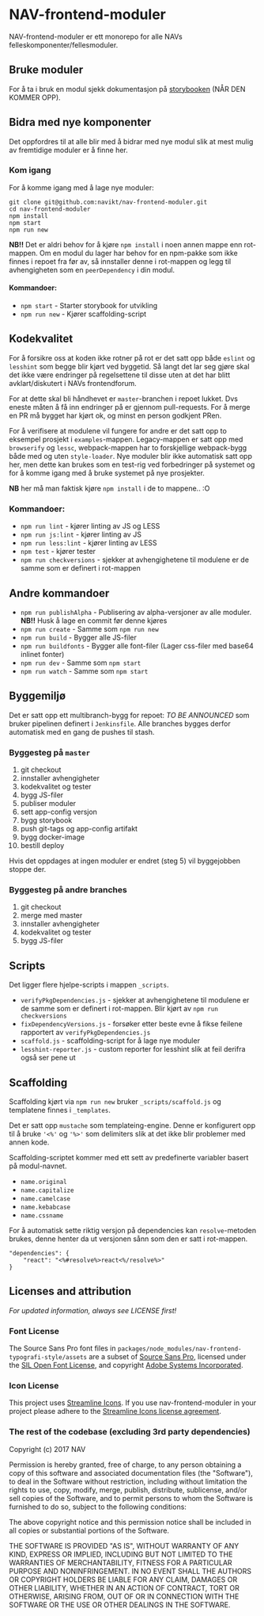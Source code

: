 # NAV-frontend-moduler

NAV-frontend-moduler er ett monorepo for alle NAVs felleskomponenter/fellesmoduler.
 
## Bruke moduler
For å ta i bruk en modul sjekk dokumentasjon på [storybooken](https://navikt.github.io/nav-frontend-moduler) (NÅR DEN KOMMER OPP).


## Bidra med nye komponenter
Det oppfordres til at alle blir med å bidrar med nye modul slik at mest mulig av fremtidige moduler er å finne her.

### Kom igang
For å komme igang med å lage nye moduler: 
```
git clone git@github.com:navikt/nav-frontend-moduler.git
cd nav-frontend-moduler
npm install
npm start
npm run new
```

**NB!!** Det er aldri behov for å kjøre `npm install` i noen annen mappe enn rot-mappen. 
Om en modul du lager har behov for en npm-pakke som ikke finnes i repoet fra før av, 
så innstaller denne i rot-mappen og legg til avhengigheten som en `peerDependency` i din modul.

#### Kommandoer:
* `npm start` - Starter storybook for utvikling
* `npm run new` - Kjører scaffolding-script

## Kodekvalitet
For å forsikre oss at koden ikke rotner på rot er det satt opp både `eslint` og `lesshint` som begge blir kjørt ved byggetid.
Så langt det lar seg gjøre skal det ikke være endringer på regelsettene til disse uten at det har blitt avklart/diskutert i NAVs frontendforum.

For at dette skal bli håndhevet er `master`-branchen i repoet lukket. Dvs eneste måten å få inn endringer på er gjennom pull-requests. 
For å merge en PR må bygget har kjørt ok, og minst en person godkjent PRen.

For å verifisere at modulene vil fungere for andre er det satt opp to eksempel prosjekt i `examples`-mappen.
Legacy-mappen er satt opp med `browserify` og `lessc`, webpack-mappen har to forskjellige webpack-bygg både med og uten `style-loader`.
Nye moduler blir ikke automatisk satt opp her, men dette kan brukes som en test-rig ved forbedringer på systemet og for å komme igang med å bruke systemet på nye prosjekter. 

**NB** her må man faktisk kjøre `npm install` i de to mappene.. :O

### Kommandoer:
* `npm run lint` - kjører linting av JS og LESS
* `npm run js:lint` - kjører linting av JS
* `npm run less:lint` - kjører linting av LESS
* `npm test` - kjører tester
* `npm run checkversions` - sjekker at avhengighetene til modulene er de samme som er definert i rot-mappen

## Andre kommandoer
* `npm run publishAlpha` - Publisering av alpha-versjoner av alle moduler. **NB!!** Husk å lage en commit før denne kjøres
* `npm run create` - Samme som `npm run new`
* `npm run build` - Bygger alle JS-filer
* `npm run buildfonts` - Bygger alle font-filer (Lager css-filer med base64 inlinet fonter)
* `npm run dev` - Samme som `npm start`
* `npm run watch` - Samme som `npm start`


## Byggemiljø
Det er satt opp ett multibranch-bygg for repoet: *TO BE ANNOUNCED* som bruker pipelinen definert i `Jenkinsfile`.
Alle branches bygges derfor automatisk med en gang de pushes til stash.

### Byggesteg på `master`
1. git checkout
2. innstaller avhengigheter
3. kodekvalitet og tester
4. bygg JS-filer
5. publiser moduler
6. sett app-config versjon
7. bygg storybook
8. push git-tags og app-config artifakt
9. bygg docker-image
10. bestill deploy

Hvis det oppdages at ingen moduler er endret (steg 5) vil byggejobben stoppe der.

### Byggesteg på andre branches
1. git checkout
2. merge med master
3. innstaller avhengigheter
4. kodekvalitet og tester
5. bygg JS-filer

## Scripts
Det ligger flere hjelpe-scripts i mappen `_scripts`. 

* `verifyPkgDependencies.js` - sjekker at avhengighetene til modulene er de samme som er definert i rot-mappen. Blir kjørt av `npm run checkversions`
* `fixDependencyVersions.js` - forsøker etter beste evne å fikse feilene rapportert av `verifyPkgDependencies.js`
* `scaffold.js` - scaffolding-script for å lage nye moduler
* `lesshint-reporter.js` - custom reporter for lesshint slik at feil derifra også ser pene ut

## Scaffolding
Scaffolding kjørt via `npm run new` bruker `_scripts/scaffold.js` og templatene finnes i `_templates`.

Det er satt opp `mustache` som templateing-engine. Denne er konfigurert opp til å bruke `'<%'` og `'%>'` som delimiters slik at det ikke blir problemer med annen kode.

Scaffolding-scriptet kommer med ett sett av predefinerte variabler basert på modul-navnet.
* `name.original`
* `name.capitalize`
* `name.camelcase`
* `name.kebabcase`
* `name.cssname`

For å automatisk sette riktig versjon på dependencies kan `resolve`-metoden brukes, denne henter da ut versjonen sånn som den er satt i rot-mappen.
```
"dependencies": {
    "react": "<%#resolve%>react<%/resolve%>"
}
```

## Licenses and attribution

_For updated information, always see LICENSE first!_

### Font License

The Source Sans Pro font files in `packages/node_modules/nav-frontend-typografi-style/assets` are a subset of
[Source Sans Pro](https://github.com/adobe-fonts/source-sans-pro), licensed under the [SIL Open Font License](http://scripts.sil.org/cms/scripts/page.php?item_id=OFL), and copyright [Adobe Systems Incorporated](http://www.adobe.com/).

### Icon License

This project uses [Streamline Icons](http://www.streamlineicons.com/). If you use nav-frontend-moduler in your project please adhere to the [Streamline Icons license agreement](http://www.streamlineicons.com/license.html).

### The rest of the codebase (excluding 3rd party dependencies)

Copyright (c) 2017 NAV

Permission is hereby granted, free of charge, to any person obtaining a copy
of this software and associated documentation files (the "Software"), to deal
in the Software without restriction, including without limitation the rights
to use, copy, modify, merge, publish, distribute, sublicense, and/or sell
copies of the Software, and to permit persons to whom the Software is
furnished to do so, subject to the following conditions:

The above copyright notice and this permission notice shall be included in all
copies or substantial portions of the Software.

THE SOFTWARE IS PROVIDED "AS IS", WITHOUT WARRANTY OF ANY KIND, EXPRESS OR
IMPLIED, INCLUDING BUT NOT LIMITED TO THE WARRANTIES OF MERCHANTABILITY,
FITNESS FOR A PARTICULAR PURPOSE AND NONINFRINGEMENT. IN NO EVENT SHALL THE
AUTHORS OR COPYRIGHT HOLDERS BE LIABLE FOR ANY CLAIM, DAMAGES OR OTHER
LIABILITY, WHETHER IN AN ACTION OF CONTRACT, TORT OR OTHERWISE, ARISING FROM,
OUT OF OR IN CONNECTION WITH THE SOFTWARE OR THE USE OR OTHER DEALINGS IN THE
SOFTWARE.
